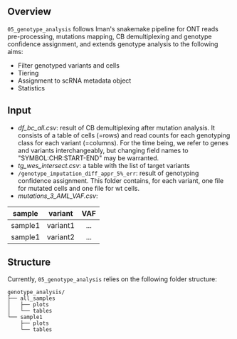 ## Overview

```05_genotype_analysis``` follows Iman's snakemake pipeline for ONT reads pre-processing, mutations mapping, CB demultiplexing and genotype confidence assignment, and extends genotype analysis to the following aims:

- Filter genotyped variants and cells
- Tiering
- Assignment to scRNA metadata object
- Statistics

## Input
- *df_bc_all.csv*: result of CB demultiplexing after mutation analysis. It consists of a table of cells (=rows) and read counts for each genotyping class for each variant (=columns). For the time being, we refer to genes and variants interchangeably, but changing field names to "SYMBOL:CHR:START-END" may be warranted.
- *tg_wes_intersect.csv*: a table with the list of target variants
- ```/genotype_imputation_diff_appr_5%_err```: result of genotyping confidence assignment. This folder contains, for each variant, one file for mutated cells and one file for wt cells.
- *mutations_3_AML_VAF.csv*:

|sample|variant|VAF|
|:---:|:---:|:---:|
|sample1|variant1|...|
|sample1|variant2|...|

## Structure
Currently, ```05_genotype_analysis``` relies on the following folder structure:
```
genotype_analysis/
├── all_samples
│   ├── plots
│   └── tables
└── sample1
    ├── plots
    └── tables
```
